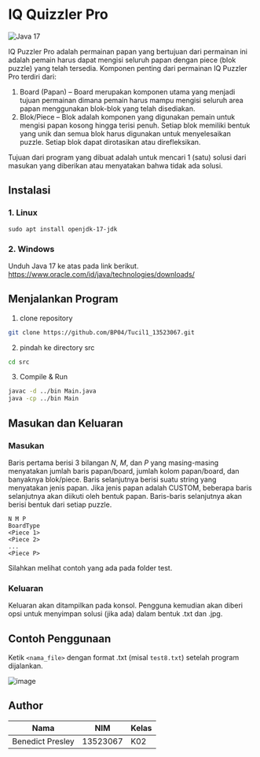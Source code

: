 # IQ Quizzler Pro
![Java 17](https://img.shields.io/badge/Java-17-blue?logo=java&logoColor=white)

IQ Puzzler Pro adalah permainan papan yang bertujuan dari permainan ini adalah pemain harus dapat mengisi seluruh papan dengan piece (blok puzzle) yang telah tersedia. Komponen penting dari permainan IQ Puzzler Pro terdiri dari:
1. Board (Papan) – Board merupakan komponen utama yang menjadi tujuan permainan dimana pemain harus mampu mengisi seluruh area papan menggunakan blok-blok yang telah disediakan. 
2. Blok/Piece – Blok adalah komponen yang digunakan pemain untuk mengisi papan kosong hingga terisi penuh. Setiap blok memiliki bentuk yang unik dan semua blok harus digunakan untuk menyelesaikan puzzle. Setiap blok dapat dirotasikan atau direfleksikan.

Tujuan dari program yang dibuat adalah untuk mencari 1 (satu) solusi dari masukan 
yang diberikan atau menyatakan bahwa tidak ada solusi.

## Instalasi
### 1. Linux
```
sudo apt install openjdk-17-jdk
```
### 2. Windows
Unduh Java 17 ke atas pada link berikut. https://www.oracle.com/id/java/technologies/downloads/

## Menjalankan Program

1. clone repository
```bash
git clone https://github.com/BP04/Tucil1_13523067.git
```

2. pindah ke directory src
```bash
cd src
```

3. Compile & Run
```bash
javac -d ../bin Main.java
java -cp ../bin Main
```

## Masukan dan Keluaran

### Masukan

Baris pertama berisi $3$ bilangan $N$, $M$, dan $P$ yang masing-masing menyatakan jumlah baris papan/board, jumlah kolom papan/board, dan banyaknya blok/piece. Baris selanjutnya berisi suatu string yang menyatakan jenis papan. Jika jenis papan adalah CUSTOM, beberapa baris selanjutnya akan diikuti oleh bentuk papan.
Baris-baris selanjutnya akan berisi bentuk dari setiap puzzle.

```
N M P
BoardType
<Piece 1>
<Piece 2>
...
<Piece P>
```
Silahkan melihat contoh yang ada pada folder test.

### Keluaran

Keluaran akan ditampilkan pada konsol. Pengguna kemudian akan diberi opsi untuk menyimpan solusi (jika ada) dalam bentuk .txt dan .jpg.

## Contoh Penggunaan
Ketik `<nama_file>` dengan format .txt (misal `test8.txt`) setelah program dijalankan.

![image](https://github.com/user-attachments/assets/f170ff01-2ed3-4391-a2da-16abaa5e2555)

## Author
| Nama | NIM | Kelas |
|------|---|---|
| Benedict Presley | 13523067 | K02 |  
